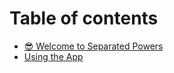 # Table of contents

* [😎 Welcome to Separated Powers](README.md)
* [Using the App](using-the-app.md)
